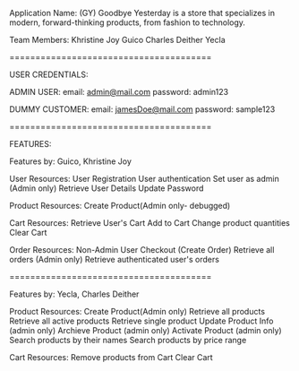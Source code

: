 Application Name: (GY)
Goodbye Yesterday is a store that specializes in modern, forward-thinking products, from fashion to technology.

Team Members:
Khristine Joy Guico
Charles Deither Yecla

=======================================

USER CREDENTIALS:

ADMIN USER:
email: admin@mail.com
password: admin123


DUMMY CUSTOMER:
email: jamesDoe@mail.com
password: sample123

=======================================


FEATURES:

Features by: Guico, Khristine Joy

User Resources:
User Registration
User authentication
Set user as admin (Admin only)
Retrieve User Details
Update Password

Product Resources:
Create Product(Admin only- debugged)

Cart Resources:
Retrieve User's Cart
Add to Cart
Change product quantities
Clear Cart

Order Resources:
Non-Admin User Checkout (Create Order)
Retrieve all orders (Admin only)
Retrieve authenticated user's orders


=======================================

Features by: Yecla, Charles Deither

Product Resources:
Create Product(Admin only)
Retrieve all products
Retrieve all active products
Retrieve single product
Update Product Info (admin only)
Archieve Product (admin only)
Activate Product (admin only)
Search products by their names
Search products by price range

Cart Resources:
Remove products from Cart
Clear Cart